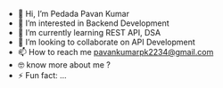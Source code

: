 - 👋 Hi, I’m Pedada Pavan Kumar
- 👀 I’m interested in Backend Development
- 🌱 I’m currently learning REST API, DSA
- 💞️ I’m looking to collaborate on API Development
- 📫 How to reach me pavankumarpk2234@gmail.com
- 🤓 know more about me ? 
- ⚡ Fun fact: ...

<!---
pavankumarpk2234/pavankumarpk2234 is a ✨ special ✨ repository because its `README.md` (this file) appears on your GitHub profile.
You can click the Preview link to take a look at your changes.
--->
